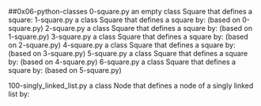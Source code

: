 ##0x06-python-classes
0-square.py an empty class Square that defines a square:
1-square.py a class Square that defines a square by: (based on 0-square.py)
2-square.py a class Square that defines a square by: (based on 1-square.py)
3-square.py a class Square that defines a square by: (based on 2-square.py)
4-square.py a class Square that defines a square by: (based on 3-square.py)
5-square.py a class Square that defines a square by: (based on 4-square.py)
6-square.py a class Square that defines a square by: (based on 5-square.py)

100-singly_linked_list.py a class Node that defines a node of a singly linked list by:

